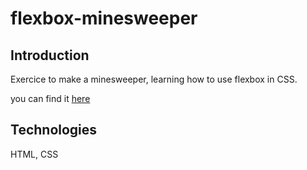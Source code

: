 # flexbox-minesweeper

## Introduction

Exercice to make a minesweeper, learning how to use flexbox in CSS.

you can find it [here](https://lydiahaway.github.io/flexbox-minesweeper/)

## Technologies

HTML, CSS
